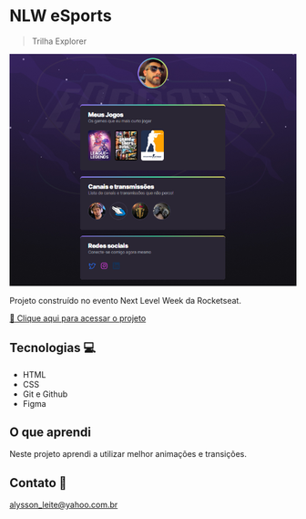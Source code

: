 # NLW eSports

> Trilha Explorer

![nlw-esports](./.github/nlw.png)

Projeto construído no evento Next Level Week da Rocketseat.

[&#x1F517; Clique aqui para acessar o projeto](https://github.com/alysson-leite/nlw-esports-explorer)

## Tecnologias &#x1F4BB;

- HTML
- CSS
- Git e Github
- Figma

## O que aprendi

Neste projeto aprendi a utilizar melhor animações e transições.

## Contato &#x1F4E7;

alysson_leite@yahoo.com.br